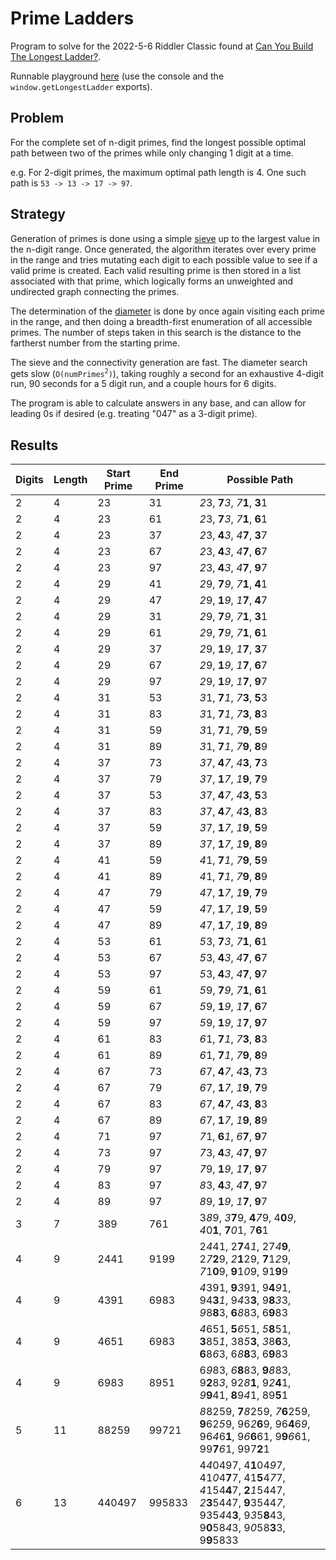 # Prime Ladders

Program to solve for the 2022-5-6 Riddler Classic found at [Can You Build The Longest Ladder?](https://fivethirtyeight.com/features/can-you-build-the-longest-ladder/).

Runnable playground [here](https://htmlpreview.github.io/?https://github.com/nasderidaq/primeLadders/blob/master/src/primeLadders.html) (use the console and the `window.getLongestLadder` exports).

## Problem

For the complete set of n-digit primes, find the longest possible optimal path between two of the primes while only changing 1 digit at a time.

e.g. For 2-digit primes, the maximum optimal path length is 4. One such path is `53 -> 13 -> 17 -> 97`.

## Strategy

Generation of primes is done using a simple [sieve](https://en.wikipedia.org/wiki/Generation_of_primes#Prime_sieves) up to the largest value in the n-digit range. Once generated, the algorithm iterates over every prime in the range and tries mutating each digit to each possible value to see if a valid prime is created. Each valid resulting prime is then stored in a list associated with that prime, which logically forms an unweighted and undirected graph connecting the primes.

The determination of the [diameter](https://mathworld.wolfram.com/GraphDiameter.html) is done by once again visiting each prime in the range, and then doing a breadth-first enumeration of all accessible primes. The number of steps taken in this search is the distance to the fartherst number from the starting prime.

The sieve and the connectivity generation are fast. The diameter search gets slow (`O(numPrimes`<sup>`2`</sup>`)`), taking roughly a second for an exhaustive 4-digit run, 90 seconds for a 5 digit run, and a couple hours for 6 digits.

The program is able to calculate answers in any base, and can allow for leading 0s if desired (e.g. treating "047" as a 3-digit prime).

## Results

| Digits | Length | Start Prime | End Prime | Possible Path                                                                                          |
|--------|--------|-------------|-----------|--------------------------------------------------------------------------------------------------------|
|      2 |      4 |          23 |        31 |                                                                                                                                               *2*3, **7***3*, *7***1**, **3**1 |
|      2 |      4 |          23 |        61 |                                                                                                                                               *2*3, **7***3*, *7***1**, **6**1 |
|      2 |      4 |          23 |        37 |                                                                                                                                               *2*3, **4***3*, *4***7**, **3**7 |
|      2 |      4 |          23 |        67 |                                                                                                                                               *2*3, **4***3*, *4***7**, **6**7 |
|      2 |      4 |          23 |        97 |                                                                                                                                               *2*3, **4***3*, *4***7**, **9**7 |
|      2 |      4 |          29 |        41 |                                                                                                                                               *2*9, **7***9*, *7***1**, **4**1 |
|      2 |      4 |          29 |        47 |                                                                                                                                               *2*9, **1***9*, *1***7**, **4**7 |
|      2 |      4 |          29 |        31 |                                                                                                                                               *2*9, **7***9*, *7***1**, **3**1 |
|      2 |      4 |          29 |        61 |                                                                                                                                               *2*9, **7***9*, *7***1**, **6**1 |
|      2 |      4 |          29 |        37 |                                                                                                                                               *2*9, **1***9*, *1***7**, **3**7 |
|      2 |      4 |          29 |        67 |                                                                                                                                               *2*9, **1***9*, *1***7**, **6**7 |
|      2 |      4 |          29 |        97 |                                                                                                                                               *2*9, **1***9*, *1***7**, **9**7 |
|      2 |      4 |          31 |        53 |                                                                                                                                               *3*1, **7***1*, *7***3**, **5**3 |
|      2 |      4 |          31 |        83 |                                                                                                                                               *3*1, **7***1*, *7***3**, **8**3 |
|      2 |      4 |          31 |        59 |                                                                                                                                               *3*1, **7***1*, *7***9**, **5**9 |
|      2 |      4 |          31 |        89 |                                                                                                                                               *3*1, **7***1*, *7***9**, **8**9 |
|      2 |      4 |          37 |        73 |                                                                                                                                               *3*7, **4***7*, *4***3**, **7**3 |
|      2 |      4 |          37 |        79 |                                                                                                                                               *3*7, **1***7*, *1***9**, **7**9 |
|      2 |      4 |          37 |        53 |                                                                                                                                               *3*7, **4***7*, *4***3**, **5**3 |
|      2 |      4 |          37 |        83 |                                                                                                                                               *3*7, **4***7*, *4***3**, **8**3 |
|      2 |      4 |          37 |        59 |                                                                                                                                               *3*7, **1***7*, *1***9**, **5**9 |
|      2 |      4 |          37 |        89 |                                                                                                                                               *3*7, **1***7*, *1***9**, **8**9 |
|      2 |      4 |          41 |        59 |                                                                                                                                               *4*1, **7***1*, *7***9**, **5**9 |
|      2 |      4 |          41 |        89 |                                                                                                                                               *4*1, **7***1*, *7***9**, **8**9 |
|      2 |      4 |          47 |        79 |                                                                                                                                               *4*7, **1***7*, *1***9**, **7**9 |
|      2 |      4 |          47 |        59 |                                                                                                                                               *4*7, **1***7*, *1***9**, **5**9 |
|      2 |      4 |          47 |        89 |                                                                                                                                               *4*7, **1***7*, *1***9**, **8**9 |
|      2 |      4 |          53 |        61 |                                                                                                                                               *5*3, **7***3*, *7***1**, **6**1 |
|      2 |      4 |          53 |        67 |                                                                                                                                               *5*3, **4***3*, *4***7**, **6**7 |
|      2 |      4 |          53 |        97 |                                                                                                                                               *5*3, **4***3*, *4***7**, **9**7 |
|      2 |      4 |          59 |        61 |                                                                                                                                               *5*9, **7***9*, *7***1**, **6**1 |
|      2 |      4 |          59 |        67 |                                                                                                                                               *5*9, **1***9*, *1***7**, **6**7 |
|      2 |      4 |          59 |        97 |                                                                                                                                               *5*9, **1***9*, *1***7**, **9**7 |
|      2 |      4 |          61 |        83 |                                                                                                                                               *6*1, **7***1*, *7***3**, **8**3 |
|      2 |      4 |          61 |        89 |                                                                                                                                               *6*1, **7***1*, *7***9**, **8**9 |
|      2 |      4 |          67 |        73 |                                                                                                                                               *6*7, **4***7*, *4***3**, **7**3 |
|      2 |      4 |          67 |        79 |                                                                                                                                               *6*7, **1***7*, *1***9**, **7**9 |
|      2 |      4 |          67 |        83 |                                                                                                                                               *6*7, **4***7*, *4***3**, **8**3 |
|      2 |      4 |          67 |        89 |                                                                                                                                               *6*7, **1***7*, *1***9**, **8**9 |
|      2 |      4 |          71 |        97 |                                                                                                                                               *7*1, **6***1*, *6***7**, **9**7 |
|      2 |      4 |          73 |        97 |                                                                                                                                               *7*3, **4***3*, *4***7**, **9**7 |
|      2 |      4 |          79 |        97 |                                                                                                                                               *7*9, **1***9*, *1***7**, **9**7 |
|      2 |      4 |          83 |        97 |                                                                                                                                               *8*3, **4***3*, *4***7**, **9**7 |
|      2 |      4 |          89 |        97 |                                                                                                                                               *8*9, **1***9*, *1***7**, **9**7 |
|      3 |      7 |         389 |       761 |                                                                                                          3*8*9, *3***7**9, **4***7*9, 4**0***9*, *4*0**1**, **7***0*1, 7**6**1 |
|      4 |      9 |        2441 |      9199 |                                                                           2*4*41, 2**7**4*1*, 27*4***9**, 2*7***2**9, *2***1**29, **7**1*2*9, *7*1**0**9, **9**1*0*9, 91**9**9 |
|      4 |      9 |        4391 |      6983 |                                                                           *4*391, **9***3*91, 9**4***9*1, 94**3***1*, 9*4*3**3**, 9**8***3*3, *9*8**8**3, **6***8*83, 6**9**83 |
|      4 |      9 |        4651 |      6983 |                                                                           *4*651, **5***6*51, *5***8**51, **3**85*1*, 38*5***3**, *3*8**6**3, **6**8*6*3, 6*8***8**3, 6**9**83 |
|      4 |      9 |        6983 |      8951 |                                                                           6*9*83, *6***8**83, **9***8*83, 9**2**8*3*, 92*8***1**, 9*2***4**1, *9***9**41, **8**9*4*1, 89**5**1 |
|      5 |     11 |       88259 |     99721 |                                        *8*8259, **7***8*259, *7***6**259, **9**62*5*9, 96*2***6**9, 96**4**6*9*, 96*4*6**1**, 9*6***6**61, 9**9***6*61, 99**7***6*1, 997**2**1 |
|      6 |     13 |      440497 |    995833 | 4*4*0497, 4**1**04*9*7, 41*0*4**7**7, 41**5**4*7*7, *4*154**4**7, **2***1*5447, *2***3**5447, **9**3544*7*, 935*4*4**3**, 9*3*5**8**43, 9**0**58*4*3, 9*0*58**3**3, 9**9**5833 |
